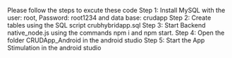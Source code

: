 Please follow the steps to excute these code
Step 1: Install MySQL with the user: root, Password: root1234 and data base: crudapp
Step 2: Create tables using the SQL script crubhybridapp.sql
Step 3: Start Backend native_node.js using the commands npm i and npm start.
Step 4: Open the folder CRUDApp_Android in the android studio
Step 5: Start the App Stimulation in the android studio

